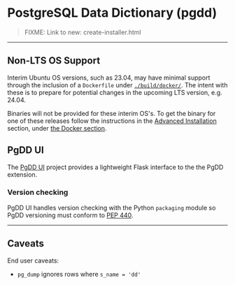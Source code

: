 # PostgreSQL Data Dictionary (pgdd)

> FIXME:  Link to new:  create-installer.html


----


## Non-LTS OS Support

Interim Ubuntu OS versions, such as 23.04, may have minimal support
through the inclusion of a `Dockerfile` under
[`./build/docker/`](https://github.com/rustprooflabs/pgdd/tree/main/build/docker).
The intent with these is to prepare for potential changes in the upcoming LTS
version, e.g. 24.04.

Binaries will not be provided for these interim OS's.  To get the binary for
one of these releases follow the instructions in the
[Advanced Installation](./ADVANCED-INSTALL.md) section, under
[the Docker section](ADVANCED-INSTALL.md#use-docker-to-build-binary-packages).






## PgDD UI

The [PgDD UI](https://github.com/rustprooflabs/pgdd-ui) project provides
a lightweight Flask interface to the the PgDD extension.

### Version checking

PgDD UI handles version checking with the Python `packaging` module so
PgDD versioning must conform to
[PEP 440](https://www.python.org/dev/peps/pep-0440/).


----

## Caveats

End user caveats:

* `pg_dump` ignores rows where `s_name = 'dd'`



